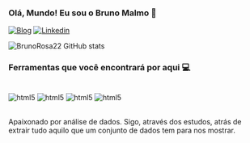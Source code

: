 ### Olá, Mundo! Eu sou o Bruno Malmo 👋


[![Blog](https://img.shields.io/badge/Medium-12100E?style=for-the-badge&logo=medium&logoColor=white)](https://medium.com/@bruno_rm)
[![Linkedin](https://img.shields.io/badge/LinkedIn-0077B5?style=for-the-badge&logo=linkedin&logoColor=white)](www.linkedin.com/in/bruno-malmo-44265018a)

![BrunoRosa22 GitHub stats](https://github-readme-stats.vercel.app/api?username=BrunoRosa22&show_icons=true&theme=dark)

### Ferramentas que você encontrará por aqui 💻
<div style='display: inline_block'><br/>
    <img align='center' alt='html5' src='https://img.shields.io/badge/MySQL-005C84?style=for-the-badge&logo=mysql&logoColor=white' />
    <img align='center' alt='html5' src='https://img.shields.io/badge/Oracle-F80000?style=for-the-badge&logo=Oracle&logoColor=white' />
    <img align='center' alt='html5' src='https://img.shields.io/badge/Python-14354C?style=for-the-badge&logo=python&logoColor=white' />
    <img align='center' alt='html5' src='https://img.shields.io/badge/Amazon_AWS-232F3E?style=for-the-badge&logo=amazon-aws&logoColor=white' />
</div><br/>

Apaixonado por análise de dados. Sigo, através dos estudos, atrás de extrair tudo aquilo que um conjunto de dados tem para nos mostrar.
